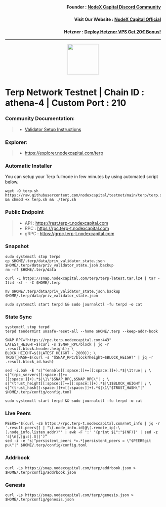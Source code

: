 <h3><p style="font-size:14px" align="right">Founder :
<a href="https://discord.gg/bDUAwZhqBb" target="_blank">NodeX Capital Discord Community</a></p></h3>
<h3><p style="font-size:14px" align="right">Visit Our Website :
<a href="https://nodexcapital.com" target="_blank">NodeX Capital Official</a></p></h3>
<h3><p style="font-size:14px" align="right">Hetzner :
<a href="https://hetzner.cloud/?ref=bMTVi7dcwSgA" target="_blank">Deploy Hetzner VPS Get 20€ Bonus!</a></h3>
<hr>

<p align="center">
  <img height="100" height="auto" src="https://nodejumper.io/assets/img/chain/terp.webp">
</p>

# Terp Network Testnet | Chain ID : athena-4 | Custom Port : 210

### Community Documentation:
>- [Validator Setup Instructions](https://nodejumper.io/terpnetwork-testnet/installation)

### Explorer:
>-  https://explorer.nodexcapital.com/terp

### Automatic Installer
You can setup your Terp fullnode in few minutes by using automated script below.
```
wget -O terp.sh https://raw.githubusercontent.com/nodexcapital/testnet/main/terp/terp.sh && chmod +x terp.sh && ./terp.sh
```
### Public Endpoint

>- API : https://rest.terp-t.nodexcapital.com
>- RPC : https://rpc.terp-t.nodexcapital.com
>- gRPC : https://grpc.terp-t.nodexcapital.com

### Snapshot
```
sudo systemctl stop terpd
cp $HOME/.terp/data/priv_validator_state.json $HOME/.terp/data/priv_validator_state.json.backup
rm -rf $HOME/.terp/data

curl -L https://snap.nodexcapital.com/terp/terp-latest.tar.lz4 | tar -Ilz4 -xf - -C $HOME/.terp

mv $HOME/.terp/data/priv_validator_state.json.backup $HOME/.terp/data/priv_validator_state.json

sudo systemctl start terpd && sudo journalctl -fu terpd -o cat
```

### State Sync
```
systemctl stop terpd
terpd tendermint unsafe-reset-all --home $HOME/.terp --keep-addr-book

SNAP_RPC="https://rpc.terp.nodexcapital.com:443"
LATEST_HEIGHT=$(curl -s $SNAP_RPC/block | jq -r .result.block.header.height); \
BLOCK_HEIGHT=$((LATEST_HEIGHT - 2000)); \
TRUST_HASH=$(curl -s "$SNAP_RPC/block?height=$BLOCK_HEIGHT" | jq -r .result.block_id.hash)

sed -i.bak -E "s|^(enable[[:space:]]+=[[:space:]]+).*$|\1true| ; \
s|^(rpc_servers[[:space:]]+=[[:space:]]+).*$|\1\"$SNAP_RPC,$SNAP_RPC\"| ; \
s|^(trust_height[[:space:]]+=[[:space:]]+).*$|\1$BLOCK_HEIGHT| ; \
s|^(trust_hash[[:space:]]+=[[:space:]]+).*$|\1\"$TRUST_HASH\"|" $HOME/.terp/config/config.toml

sudo systemctl start terpd && sudo journalctl -fu terpd -o cat
```

### Live Peers
```
PEERS="$(curl -sS https://rpc.terp-t.nodexcapital.com/net_info | jq -r '.result.peers[] | "\(.node_info.id)@\(.remote_ip):\(.node_info.listen_addr)"' | awk -F ':' '{print $1":"$(NF)}' | sed -z 's|\n|,|g;s|.$||')"
sed -i -e "s|^persistent_peers *=.*|persistent_peers = \"$PEERSgit pu\"|" $HOME/.terp/config/config.toml
```
### Addrbook
```
curl -Ls https://snap.nodexcapital.com/terp/addrbook.json > $HOME/.terp/config/addrbook.json
```
### Genesis
```
curl -Ls https://snap.nodexcapital.com/terp/genesis.json > $HOME/.terp/config/genesis.json
```